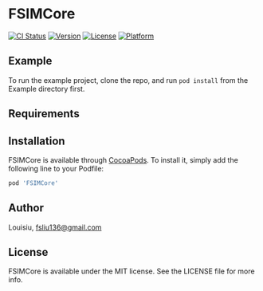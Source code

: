 # FSIMCore

[![CI Status](https://img.shields.io/travis/Louisiu/FSIMCore.svg?style=flat)](https://travis-ci.org/Louisiu/FSIMCore)
[![Version](https://img.shields.io/cocoapods/v/FSIMCore.svg?style=flat)](https://cocoapods.org/pods/FSIMCore)
[![License](https://img.shields.io/cocoapods/l/FSIMCore.svg?style=flat)](https://cocoapods.org/pods/FSIMCore)
[![Platform](https://img.shields.io/cocoapods/p/FSIMCore.svg?style=flat)](https://cocoapods.org/pods/FSIMCore)

## Example

To run the example project, clone the repo, and run `pod install` from the Example directory first.

## Requirements

## Installation

FSIMCore is available through [CocoaPods](https://cocoapods.org). To install
it, simply add the following line to your Podfile:

```ruby
pod 'FSIMCore'
```

## Author

Louisiu, fsliu136@gmail.com

## License

FSIMCore is available under the MIT license. See the LICENSE file for more info.
